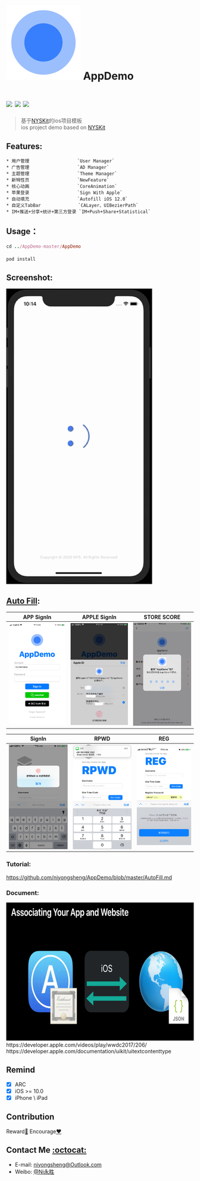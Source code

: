 ![(logo)](https://github.com/niyongsheng/AppDemo/blob/master/logo.png?raw=true)
AppDemo
===
[![](https://img.shields.io/badge/platform-iOS-orange.svg)](https://developer.apple.com/ios/)
[![](http://img.shields.io/travis/CocoaPods/CocoaPods/master.svg?style=flat)](https://travis-ci.org/CocoaPods/AppDemo)
[![](https://img.shields.io/badge/license-MIT-blue.svg)](https://github.com/niyongsheng/AppDemo/blob/master/LICENSE)
===
> 基于[NYSKit](https://github.com/niyongsheng/NYSKit)的ios项目模板 <br>
> ios project demo based on [NYSKit](https://github.com/niyongsheng/NYSKit)

## Features:
    * 用户管理                  `User Manager`
    * 广告管理                  `AD Manager`
    * 主题管理                  `Theme Manager`
    * 新特性页                  `NewFeature`
    * 核心动画                  `CoreAnimation`
    * 苹果登录                  `Sign With Apple`
    * 自动填充                  `Autofill iOS 12.0`
    * 自定义TabBar              `CALayer、UIBezierPath`
    * IM+推送+分享+统计+第三方登录 `IM+Push+Share+Statistical`

## Usage：
```ruby
cd ../AppDemo-master/AppDemo

pod install
```

## Screenshot:
![image](https://github.com/niyongsheng/niyongsheng.github.io/blob/master/Document/AppDemoScreenshot/AppDemo_1.gif)

## [Auto Fill](https://github.com/niyongsheng/AppDemo/blob/master/AutoFill.md):
APP SignIn | APPLE SignIn | STORE SCORE
------------ | ------------- | -------------
<img src="https://github.com/niyongsheng/niyongsheng.github.io/blob/master/Document/AppDemoScreenshot/IMG_0229.PNG"> | <img src="https://github.com/niyongsheng/niyongsheng.github.io/blob/master/Document/AppDemoScreenshot/IMG_0227.jpg"> | <img src="https://github.com/niyongsheng/niyongsheng.github.io/blob/master/Document/AppDemoScreenshot/IMG_0230.PNG">

SignIn | RPWD | REG
------------ | ------------- | -------------
<img src="https://github.com/niyongsheng/niyongsheng.github.io/blob/master/Document/AppDemoScreenshot/IMG_0884.PNG"> | <img src="https://github.com/niyongsheng/niyongsheng.github.io/blob/master/Document/AppDemoScreenshot/IMG_0879.PNG"> | <img src="https://github.com/niyongsheng/niyongsheng.github.io/blob/master/Document/AppDemoScreenshot/IMG_0883.PNG">

### Tutorial:
https://github.com/niyongsheng/AppDemo/blob/master/AutoFill.md

### Document:
<img src="https://github.com/niyongsheng/niyongsheng.github.io/blob/master/Document/AppDemoScreenshot/autofill/1542768418585.jpg" width="670" height="370">
https://developer.apple.com/videos/play/wwdc2017/206/ <br>
https://developer.apple.com/documentation/uikit/uitextcontenttype

## Remind
- [x] ARC
- [x] iOS >= 10.0
- [x] iPhone \ iPad

## Contribution
Reward[:lollipop:](https://github.com/niyongsheng/niyongsheng.github.io/blob/master/Beg/README.md)  Encourage[:heart:](https://github.com/niyongsheng/AppDemo/stargazers)

## Contact Me [:octocat:](https://niyongsheng.github.io)
* E-mail: niyongsheng@Outlook.com
* Weibo: [@Ni永胜](https://weibo.com/u/7317805089)
